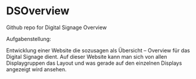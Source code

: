 # DSOverview
Github repo for Digital Signage Overview

Aufgabenstellung: 

Entwicklung einer Website die sozusagen als Übersicht – Overview für das Digital Signage dient. Auf dieser Website kann man sich von allen Displaygruppen das Layout und was gerade auf den einzelnen Displays angezeigt wird ansehen.
